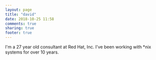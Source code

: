 ```yaml
---
layout: page
title: "david"
date: 2018-10-25 11:58
comments: true
sharing: true
footer: true
---
```


I'm a 27 year old consultant at Red Hat, Inc. I've been working with *nix systems for over 10 years.
